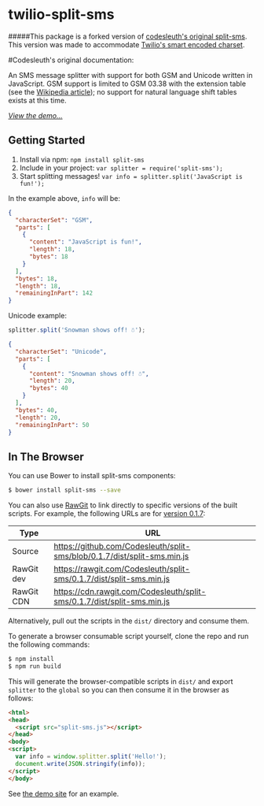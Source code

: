 twilio-split-sms
============
#####This package is a forked version of [codesleuth's original split-sms][original-repo-url]. This version was made to accommodate [Twilio's smart encoded charset][smart-encode-url].



#Codesleuth's original documentation:

An SMS message splitter with support for both GSM and Unicode written in JavaScript.
GSM support is limited to GSM 03.38 with the extension table (see the [Wikipedia article][GSM-03.38]); no support for natural language shift tables exists at this time.

*[View the demo...][demo-url]*

## Getting Started

1. Install via npm: `npm install split-sms`
2. Include in your project: `var splitter = require('split-sms');`
3. Start splitting messages! `var info = splitter.split('JavaScript is fun!');`

In the example above, `info` will be:

```json
{
  "characterSet": "GSM",
  "parts": [
    {
      "content": "JavaScript is fun!",
      "length": 18,
      "bytes": 18
    }
  ],
  "bytes": 18,
  "length": 18,
  "remainingInPart": 142
}
```

Unicode example:

```js
splitter.split('Snowman shows off! ☃');
```

```json
{
  "characterSet": "Unicode",
  "parts": [
    {
      "content": "Snowman shows off! ☃",
      "length": 20,
      "bytes": 40
    }
  ],
  "bytes": 40,
  "length": 20,
  "remainingInPart": 50
}
```

## In The Browser

You can use Bower to install split-sms components:

```sh
$ bower install split-sms --save
```

You can also use [RawGit][rawgit-url] to link directly to specific versions of the built scripts.
For example, the following URLs are for [version 0.1.7][v0.1.7-url]:

| Type       | URL                                                                       |
| ---------- | ------------------------------------------------------------------------- |
| Source     | https://github.com/Codesleuth/split-sms/blob/0.1.7/dist/split-sms.min.js  |
| RawGit dev | https://rawgit.com/Codesleuth/split-sms/0.1.7/dist/split-sms.min.js       |
| RawGit CDN | https://cdn.rawgit.com/Codesleuth/split-sms/0.1.7/dist/split-sms.min.js   |

Alternatively, pull out the scripts in the `dist/` directory and consume them.

To generate a browser consumable script yourself, clone the repo and run the following commands:

```sh
$ npm install
$ npm run build
```

This will generate the browser-compatible scripts in `dist/` and export `splitter` to the `global` so you can then consume it in the browser as follows:

```html
<html>
<head>
  <script src="split-sms.js"></script>
</head>
<body>
<script>
  var info = window.splitter.split('Hello!');
  document.write(JSON.stringify(info));
</script>
</body>
```

See [the demo site][demo-url] for an example.

[npm-image]: http://img.shields.io/npm/v/split-sms.svg
[npm-url]: https://npmjs.org/package/split-sms

[bower-image]: https://badge.fury.io/bo/split-sms.svg
[bower-url]: https://badge.fury.io/bo/split-sms

[travis-image]: https://travis-ci.org/Codesleuth/split-sms.svg?branch=master
[travis-url]: https://travis-ci.org/Codesleuth/split-sms

[npmico-image]: https://nodei.co/npm/split-sms.png
[npmico-url]: https://nodei.co/npm/split-sms/

[GSM-03.38]: http://en.wikipedia.org/wiki/GSM_03.38#GSM_7_bit_default_alphabet_and_extension_table_of_3GPP_TS_23.038_.2F_GSM_03.38

[rawgit-url]: http://rawgit.com/

[original-repo-url]: https://github.com/Codesleuth/split-sms
[smart-encode-url]: https://www.twilio.com/docs/sms/services/copilot-smart-encoding-char-list

[demo-url]: http://www.codesleuth.co.uk/split-sms/

[v0.1.7-url]: https://github.com/Codesleuth/split-sms/tree/0.1.7
